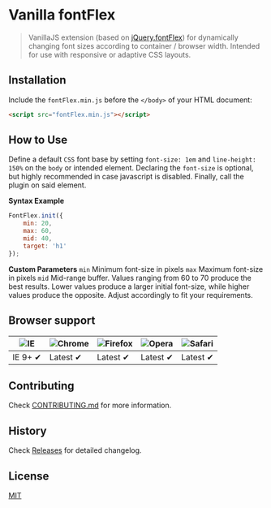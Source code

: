 # Vanilla fontFlex
> VanillaJS extension (based on [jQuery.fontFlex](https://github.com/nathco/jQuery.fontFlex)) for dynamically changing font sizes according to container / browser width. Intended for use with responsive or adaptive CSS layouts.

## Installation
Include the `fontFlex.min.js` before the `</body>` of your HTML document:
```html
<script src="fontFlex.min.js"></script>
```

## How to Use
Define a default `CSS` font base by setting `font-size: 1em` and `line-height: 150%` on the `body` or intended element. Declaring the `font-size` is optional, but highly recommended in case javascript is disabled. Finally, call the plugin on said element.

**Syntax Example**
```javascript
FontFlex.init({
    min: 20,
    max: 60,
    mid: 40,
    target: 'h1'
});
```

**Custom Parameters**
`min` Minimum font-size in pixels
`max` Maximum font-size in pixels
`mid` Mid-range buffer. Values ranging from 60 to 70 produce the best results. Lower values produce a larger initial font-size, while higher values produce the opposite. Adjust accordingly to fit your requirements.

## Browser support

![IE](https://cloud.githubusercontent.com/assets/398893/3528325/20373e76-078e-11e4-8e3a-1cb86cf506f0.png) | ![Chrome](https://cloud.githubusercontent.com/assets/398893/3528328/23bc7bc4-078e-11e4-8752-ba2809bf5cce.png) | ![Firefox](https://cloud.githubusercontent.com/assets/398893/3528329/26283ab0-078e-11e4-84d4-db2cf1009953.png) | ![Opera](https://cloud.githubusercontent.com/assets/398893/3528330/27ec9fa8-078e-11e4-95cb-709fd11dac16.png) | ![Safari](https://cloud.githubusercontent.com/assets/398893/3528331/29df8618-078e-11e4-8e3e-ed8ac738693f.png)
--- | --- | --- | --- | --- |
IE 9+ ✔ | Latest ✔ | Latest ✔ | Latest ✔ | Latest ✔ |

## Contributing

Check [CONTRIBUTING.md](CONTRIBUTING.md) for more information.

## History

Check [Releases](https://github.com/pinceladasdaweb/fontFlex/releases) for detailed changelog.

## License

[MIT](LICENSE)